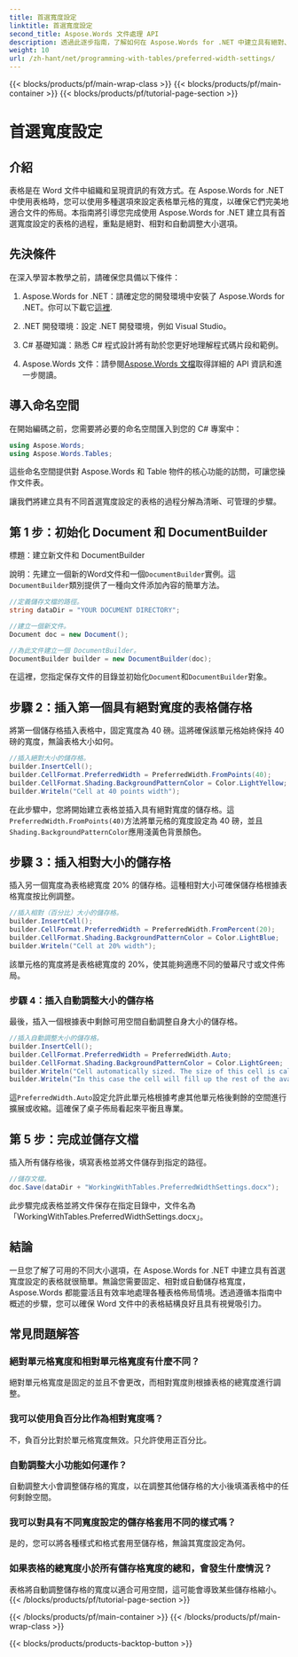 ```yaml
---
title: 首選寬度設定
linktitle: 首選寬度設定
second_title: Aspose.Words 文件處理 API
description: 透過此逐步指南，了解如何在 Aspose.Words for .NET 中建立具有絕對、相對和自動寬度設定的表格。
weight: 10
url: /zh-hant/net/programming-with-tables/preferred-width-settings/
---
```


{{< blocks/products/pf/main-wrap-class >}}
{{< blocks/products/pf/main-container >}}
{{< blocks/products/pf/tutorial-page-section >}}

# 首選寬度設定

## 介紹

表格是在 Word 文件中組織和呈現資訊的有效方式。在 Aspose.Words for .NET 中使用表格時，您可以使用多種選項來設定表格單元格的寬度，以確保它們完美地適合文件的佈局。本指南將引導您完成使用 Aspose.Words for .NET 建立具有首選寬度設定的表格的過程，重點是絕對、相對和自動調整大小選項。 

## 先決條件

在深入學習本教學之前，請確保您具備以下條件：

1.  Aspose.Words for .NET：請確定您的開發環境中安裝了 Aspose.Words for .NET。你可以下載它[這裡](https://releases.aspose.com/words/net/).

2. .NET 開發環境：設定 .NET 開發環境，例如 Visual Studio。

3. C# 基礎知識：熟悉 C# 程式設計將有助於您更好地理解程式碼片段和範例。

4.  Aspose.Words 文件：請參閱[Aspose.Words 文檔](https://reference.aspose.com/words/net/)取得詳細的 API 資訊和進一步閱讀。

## 導入命名空間

在開始編碼之前，您需要將必要的命名空間匯入到您的 C# 專案中：

```csharp
using Aspose.Words;
using Aspose.Words.Tables;
```

這些命名空間提供對 Aspose.Words 和 Table 物件的核心功能的訪問，可讓您操作文件表。

讓我們將建立具有不同首選寬度設定的表格的過程分解為清晰、可管理的步驟。

## 第 1 步：初始化 Document 和 DocumentBuilder

標題：建立新文件和 DocumentBuilder

說明：先建立一個新的Word文件和一個`DocumentBuilder`實例。這`DocumentBuilder`類別提供了一種向文件添加內容的簡單方法。

```csharp
//定義儲存文檔的路徑。
string dataDir = "YOUR DOCUMENT DIRECTORY";

//建立一個新文件。
Document doc = new Document();

//為此文件建立一個 DocumentBuilder。
DocumentBuilder builder = new DocumentBuilder(doc);
```

在這裡，您指定保存文件的目錄並初始化`Document`和`DocumentBuilder`對象。

## 步驟 2：插入第一個具有絕對寬度的表格儲存格

將第一個儲存格插入表格中，固定寬度為 40 磅。這將確保該單元格始終保持 40 磅的寬度，無論表格大小如何。

```csharp
//插入絕對大小的儲存格。
builder.InsertCell();
builder.CellFormat.PreferredWidth = PreferredWidth.FromPoints(40);
builder.CellFormat.Shading.BackgroundPatternColor = Color.LightYellow;
builder.Writeln("Cell at 40 points width");
```

在此步驟中，您將開始建立表格並插入具有絕對寬度的儲存格。這`PreferredWidth.FromPoints(40)`方法將單元格的寬度設定為 40 磅，並且`Shading.BackgroundPatternColor`應用淺黃色背景顏色。

## 步驟 3：插入相對大小的儲存格

插入另一個寬度為表格總寬度 20% 的儲存格。這種相對大小可確保儲存格根據表格寬度按比例調整。

```csharp
//插入相對（百分比）大小的儲存格。
builder.InsertCell();
builder.CellFormat.PreferredWidth = PreferredWidth.FromPercent(20);
builder.CellFormat.Shading.BackgroundPatternColor = Color.LightBlue;
builder.Writeln("Cell at 20% width");
```

該單元格的寬度將是表格總寬度的 20%，使其能夠適應不同的螢幕尺寸或文件佈局。

### 步驟 4：插入自動調整大小的儲存格

最後，插入一個根據表中剩餘可用空間自動調整自身大小的儲存格。

```csharp
//插入自動調整大小的儲存格。
builder.InsertCell();
builder.CellFormat.PreferredWidth = PreferredWidth.Auto;
builder.CellFormat.Shading.BackgroundPatternColor = Color.LightGreen;
builder.Writeln("Cell automatically sized. The size of this cell is calculated from the table preferred width.");
builder.Writeln("In this case the cell will fill up the rest of the available space.");
```

這`PreferredWidth.Auto`設定允許此單元格根據考慮其他單元格後剩餘的空間進行擴展或收縮。這確保了桌子佈局看起來平衡且專業。

## 第 5 步：完成並儲存文檔

插入所有儲存格後，填寫表格並將文件儲存到指定的路徑。

```csharp
//儲存文檔。
doc.Save(dataDir + "WorkingWithTables.PreferredWidthSettings.docx");
```

此步驟完成表格並將文件保存在指定目錄中，文件名為「WorkingWithTables.PreferredWidthSettings.docx」。

## 結論

一旦您了解了可用的不同大小選項，在 Aspose.Words for .NET 中建立具有首選寬度設定的表格就很簡單。無論您需要固定、相對或自動儲存格寬度，Aspose.Words 都能靈活且有效率地處理各種表格佈局情境。透過遵循本指南中概述的步驟，您可以確保 Word 文件中的表格結構良好且具有視覺吸引力。

## 常見問題解答

### 絕對單元格寬度和相對單元格寬度有什麼不同？
絕對單元格寬度是固定的並且不會更改，而相對寬度則根據表格的總寬度進行調整。

### 我可以使用負百分比作為相對寬度嗎？
不，負百分比對於單元格寬度無效。只允許使用正百分比。

### 自動調整大小功能如何運作？
自動調整大小會調整儲存格的寬度，以在調整其他儲存格的大小後填滿表格中的任何剩餘空間。

### 我可以對具有不同寬度設定的儲存格套用不同的樣式嗎？
是的，您可以將各種樣式和格式套用至儲存格，無論其寬度設定為何。

### 如果表格的總寬度小於所有儲存格寬度的總和，會發生什麼情況？
表格將自動調整儲存格的寬度以適合可用空間，這可能會導致某些儲存格縮小。
{{< /blocks/products/pf/tutorial-page-section >}}

{{< /blocks/products/pf/main-container >}}
{{< /blocks/products/pf/main-wrap-class >}}

{{< blocks/products/products-backtop-button >}}
